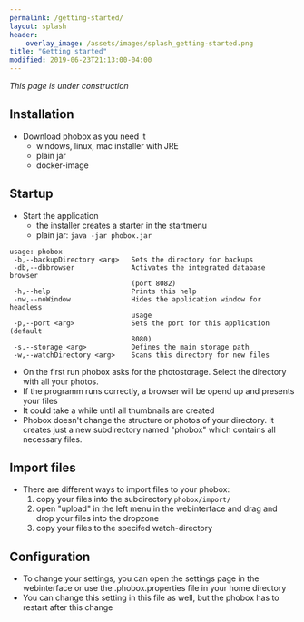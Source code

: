 ```yaml
---
permalink: /getting-started/
layout: splash
header:
    overlay_image: /assets/images/splash_getting-started.png
title: "Getting started"
modified: 2019-06-23T21:13:00-04:00
---
```


_This page is under construction_

## Installation
 * Download phobox as you need it
   * windows, linux, mac installer with JRE
   * plain jar
   * docker-image

## Startup
 * Start the application
   * the installer creates a starter in the startmenu
   * plain jar: `java -jar phobox.jar`
```
usage: phobox
 -b,--backupDirectory <arg>   Sets the directory for backups
 -db,--dbbrowser              Activates the integrated database browser
                              (port 8082)
 -h,--help                    Prints this help
 -nw,--noWindow               Hides the application window for headless
                              usage
 -p,--port <arg>              Sets the port for this application (default
                              8080)
 -s,--storage <arg>           Defines the main storage path
 -w,--watchDirectory <arg>    Scans this directory for new files
```
 * On the first run phobox asks for the photostorage. Select the directory with all your photos.
 * If the programm runs correctly, a browser will be opend up and presents your files
 * It could take a while until all thumbnails are created
 * Phobox doesn't change the structure or photos of your directory. It creates just a new subdirectory named "phobox" which contains all necessary files.
 
## Import files
 * There are different ways to import files to your phobox:
   1. copy your files into the subdirectory `phobox/import/`
   2. open "upload" in the left menu in the webinterface and drag and drop your files into the dropzone
   3. copy your files to the specifed watch-directory

## Configuration
 * To change your settings, you can open the settings page in the webinterface or use the .phobox.properties file in your home directory
 * You can change this setting in this file as well, but the phobox has to restart after this change

